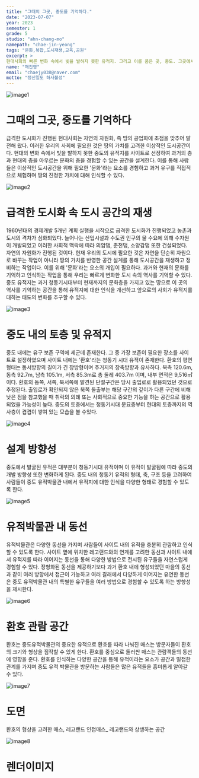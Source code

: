 ```yaml
---
title: "그때의 그곳, 중도를 기억하다."
date: "2023-07-07"
year: 2023
semester: 1
grade: 5 
studio: "ahn-chang-mo"
namepath: "chae-jin-yeong"
tags: "문화,복합,도시재생,교육,공원"
excerpt: >
현대사회의 빠른 변화 속에서 빛을 발하지 못한 유적지. 그리고 이를 품은 곳, 중도. 그곳에서 우리는 과거와 현대의 층을 아우르는 문화의 층을 경험하며 땅의 진정한 가치에 대해 인식한다.
name: "채진영"
email: "chaejy038@naver.com"
motto: "정신일도 하사불성"
---
```


![image1](/posts-images/2023_1_5_ahn-chang-mo_chae-jin-yeong/image1.jpg)

# 그때의 그곳, 중도를 기억하다

급격한 도시화가 진행된 현대사회는 자연의 자원화, 즉 땅의 공업화에 초점을 맞추어 발전해 왔다. 이러한 우리의 사회에 필요한 것은 땅의 가치를 고려한 이상적인 도시공간이다. 현대의 변화 속에서 빛을 발하지 못한 중도의 유적지를 사이트로 선정하여 과거의 층과 현대의 층을 아우르는 문화의 층을 경험할 수 있는 공간을 설계한다. 이를 통해 사람들은 이상적인 도시공간을 위해 필요한 '문화'라는 요소를 경험하고 과거 유구를 직접적으로 체험하며 땅의 진정한 가치에 대해 인식할 수 있다.

![image2](/posts-images/2023_1_5_ahn-chang-mo_chae-jin-yeong/image2.jpg)

# 급격한 도시화 속 도시 공간의 재생

1960년대의 경제개발 5개년 계획 실행을 시작으로 급격한 도시화가 진행되었고 농촌과 도시의 격차가 심화되었다. 늘어나는 산업시설과 수도권 인구의 물 수요에 의해 수자원이 개발되었고 이러한 사회적 맥락에 따라 의암댐, 춘천댐, 소양감댐 또한 건설되었다. 자연의 자원화가 진행된 것이다. 현재 우리의 도시에 필요한 것은 자연을 단순히 자원으로 바꾸는 작업이 아니라 땅의 가치를 반영한 공간 설계를 통해 도시공간을 재생하고 정비하는 작업이다. 이를 위해 '문화'라는 요소의 개입이 필요하다. 과거와 현재의 문화를 기억하고 인식하는 작업을 통해 우리는 빠르게 변화한 도시 속의 역사를 기억할 수 있다.
중도 유적지는 과거 청동기시대부터 현재까지의 문화층을 가지고 있는 땅으로 이 곳의 역사를 기억하는 공간을 통해 유적지에 대한 인식을 개선하고 앞으로의 사회가 유적지를 대하는 태도의 변화를 추구할 수 있다.

![image3](/posts-images/2023_1_5_ahn-chang-mo_chae-jin-yeong/image3.jpg)

# 중도 내의 토층 및 유적지

중도 내에는 유구 보존 구역에 세군데 존재한다. 그 중 가장 보존이 필요한 장소를 사이트로 설정하였으며 사이트 내에는 '환호'라는 청동기 시대 유적이 존재한다.
환호의 평면 형태는 동서방향의 길이가 긴 장방형이며 주거지의 장축방향과 유사하다. 북측 120.6m, 동측 92.7m, 남측 105.1m, 서측 85.3m로 총 둘레 403.7m 이며, 내부 면적은 9,516㎡이다.
환호의 동쪽, 서쪽, 북서쪽에 발견된 단절구간은 당시 출입로로 활용되었던 것으로 추정된다. 출입로가 확인되지 않은 북쪽 돌출부는 해당 구간의 깊이가 다른 구간에 비해 낮은 점을 참고했을 때 취락의 의례 또는 사회적으로 중요한 기능을 하는 공간으로 활용되었을 가능성이 높다.
중도의 토층에서는 청동기시대 분묘층부터 현대의 토층까지의 역사층이 겹겹이 쌓여 있는 모습을 볼 수있다.

![image4](/posts-images/2023_1_5_ahn-chang-mo_chae-jin-yeong/image4.jpg)

# 설계 방향성

중도에서 발굴된 유적은 대부분이 청동기시대 유적이며 이 유적이 발굴됨에 따라 중도의 개발 방향성 또한 변화하게 된다.
중도 내의 청동기 유적의 형태, 축, 구조 등을 고려하여 사람들이 중도 유적박물관 내에서 유적지에 대한 인식을 다양한 형태로 경험할 수 있도록 한다.

![image5](/posts-images/2023_1_5_ahn-chang-mo_chae-jin-yeong/image5.jpg)

# 유적박물관 내 동선

유적박물관은 다양한 동선을 가지며 사람들이 사이트 내의 유적을 충분히 관람하고 인식할 수 있도록 한다. 사이트 옆에 위치한 레고랜드와의 연계를 고려한 동선과 사이트 내에서 유적지를 따라 이어지는 동선을 통해 다양한 방법으로 전시된 유구들을 자연스럽게 경험할 수 있다. 정형화된 동선을 제공하기보다 과거 환호 내에 형성되었던 마을의 동선과 같이 여러 방향에서 접근이 가능하고 여러 갈래에서 다양하게 이어지는 유연한 동선은 중도 유적박물관 내의 특별한 유구들을 여러 방법으로 경험할 수 있도록 하는 방향성을 제시한다.

![image6](/posts-images/2023_1_5_ahn-chang-mo_chae-jin-yeong/image6.jpg)

# 환호 관람 공간

환호는 중도유적박물관의 중요한 유적으로 환호를 따라 나눠진 매스는 방문자들이 환호의 크기와 형상을 짐작할 수 있게 한다. 환호를 중심으로 둘러싼 매스는 관람객들의 동선에 영향을 준다. 환호를 인식하는 다양한 공간을 통해 유적이라는 요소가 공간과 밀접한 관계를 가지며 중도 유적 박물관을 방문하는 사람들은 많은 유적들을 흥미롭게 알아갈 수 있다.

![image7](/posts-images/2023_1_5_ahn-chang-mo_chae-jin-yeong/image7.jpg)

# 도면

환호의 형상을 고려한 매스, 레고랜드 인접매스\_ 레고랜드와 상생하는 공간

![image8](/posts-images/2023_1_5_ahn-chang-mo_chae-jin-yeong/image1.jpg)

# 렌더이미지

<!-- draw1.jpg, draw2.jpg, draw3.jpg -->
